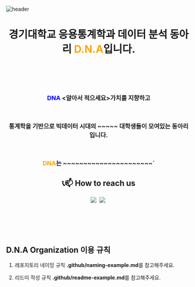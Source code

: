 ![header](https://capsule-render.vercel.app/api?type=waving&height=300&color=FFA500&text=D.N.A&section=header&reversal=false&textBg=false&fontAlign=50&animation=scaleIn&descAlign=50&fontSize=100&fontColor=FFFFFF)

# <p align="center">경기대학교 응용통계학과 데이터 분석 동아리 <span style="color:orange">D.N.A</span>입니다.</p>
</br></br></br>


<h3 align="center">
  
<span style="color:blue">DNA</span> \<알아서 적으세요\>가치를 지향하고
  
</br>

통계학을 기반으로 빅데이터 시대의 ~~~~~ 대학생들이 모여있는 동아리입니다.

</br>

<span style="color:orange">DNA</span>는 ~~~~~~~~~~~~~~~~~~~~~~`

</h3>


<h2 align="center"><b>📞📫 How to reach us</b></h2>

<p align="center">
<a href="https://www.instagram.com/dna_kgu_app_stat/?hl=ko"><img src="https://img.shields.io/badge/Instagram-E4405F?style=flat-square&logo=Instagram&logoColor=white"/></a>&nbsp 
<a href="https://https://cafe.naver.com/kyonggidna"><img src="https://img.shields.io/badge/Naver Cafe-03C75A?style=flat-square&logo=Naver&logoColor=white"/></a>&nbsp 

<br/><br/>
 
</p>

<br/>

## D.N.A Organization 이용 규칙

1. 레포지토리 네이밍 규칙
**.github/naming-example.md**를 참고해주세요.


2. 리드미 작성 규칙
**.github/readme-example.md**를 참고해주세요.

<br/><br/>
